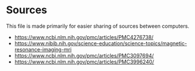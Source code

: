 # Sources

This file is made primarily for easier sharing of sources between computers.

- https://www.ncbi.nlm.nih.gov/pmc/articles/PMC4276738/
- https://www.nibib.nih.gov/science-education/science-topics/magnetic-resonance-imaging-mri
- https://www.ncbi.nlm.nih.gov/pmc/articles/PMC3097694/
- https://www.ncbi.nlm.nih.gov/pmc/articles/PMC3996240/
